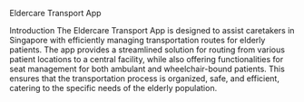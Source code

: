 Eldercare Transport App

Introduction
The Eldercare Transport App is designed to assist caretakers in Singapore with efficiently managing transportation routes for elderly patients. The app provides a streamlined solution for routing from various patient locations to a central facility, while also offering functionalities for seat management for both ambulant and wheelchair-bound patients. This ensures that the transportation process is organized, safe, and efficient, catering to the specific needs of the elderly population.
